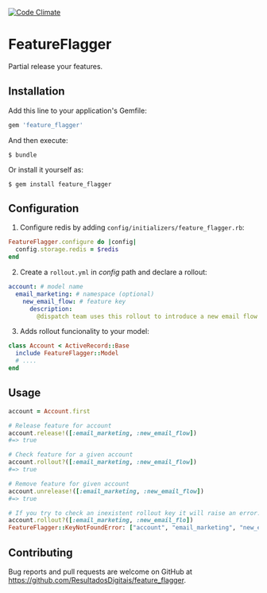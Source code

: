 [![Code Climate](https://codeclimate.com/github/ResultadosDigitais/feature_flagger/badges/gpa.svg)](https://codeclimate.com/github/ResultadosDigitais/feature_flagger)

# FeatureFlagger

Partial release your features.

## Installation

Add this line to your application's Gemfile:

```ruby
gem 'feature_flagger'
```

And then execute:

    $ bundle

Or install it yourself as:

    $ gem install feature_flagger


## Configuration

1. Configure redis by adding `config/initializers/feature_flagger.rb`:
```ruby
FeatureFlagger.configure do |config|
  config.storage.redis = $redis
end
```

2. Create a `rollout.yml` in _config_ path and declare a rollout:
```yml
account: # model name
  email_marketing: # namespace (optional)
    new_email_flow: # feature key
      description:
        @dispatch team uses this rollout to introduce a new email flow for certains users. Read more at [link]
```

3. Adds rollout funcionality to your model:
```ruby
class Account < ActiveRecord::Base
  include FeatureFlagger::Model
  # ....
end
```

## Usage

```ruby
account = Account.first

# Release feature for account
account.release!([:email_marketing, :new_email_flow])
#=> true

# Check feature for a given account
account.rollout?([:email_marketing, :new_email_flow])
#=> true

# Remove feature for given account
account.unrelease!([:email_marketing, :new_email_flow])
#=> true

# If you try to check an inexistent rollout key it will raise an error.
account.rollout?([:email_marketing, :new_email_flo])
FeatureFlagger::KeyNotFoundError: ["account", "email_marketing", "new_email_flo"]
```

## Contributing

Bug reports and pull requests are welcome on GitHub at
https://github.com/ResultadosDigitais/feature_flagger.
